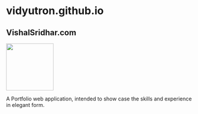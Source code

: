 # vidyutron.github.io
## VishalSridhar.com
<p align="left">
<img src="img/vs_logo.png" width="128px" height="128px">
</p>
A Portfolio web application, intended to show case the skills and experience in elegant form.
